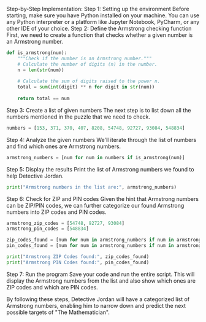 Step-by-Step Implementation:
Step 1: Setting up the environment
Before starting, make sure you have Python installed on your machine. You can use any Python interpreter or a platform like Jupyter Notebook, PyCharm, or any other IDE of your choice.
Step 2: Define the Armstrong checking function
First, we need to create a function that checks whether a given number is an Armstrong number.
```python
def is_armstrong(num):
    """Check if the number is an Armstrong number."""
    # Calculate the number of digits (n) in the number.
    n = len(str(num))
    
    # Calculate the sum of digits raised to the power n.
    total = sum(int(digit) ** n for digit in str(num))
    
    return total == num
```

Step 3: Create a list of given numbers
The next step is to list down all the numbers mentioned in the puzzle that we need to check.
```python
numbers = [153, 371, 370, 407, 8208, 54748, 92727, 93084, 548834]
```

Step 4: Analyze the given numbers
We'll iterate through the list of numbers and find which ones are Armstrong numbers.
```python
armstrong_numbers = [num for num in numbers if is_armstrong(num)]
```

Step 5: Display the results
Print the list of Armstrong numbers we found to help Detective Jordan.
```python
print("Armstrong numbers in the list are:", armstrong_numbers)
```

Step 6: Check for ZIP and PIN codes
Given the hint that Armstrong numbers can be ZIP/PIN codes, we can further categorize our found Armstrong numbers into ZIP codes and PIN codes.
```python
armstrong_zip_codes = [54748, 92727, 93084]
armstrong_pin_codes = [548834]

zip_codes_found = [num for num in armstrong_numbers if num in armstrong_zip_codes]
pin_codes_found = [num for num in armstrong_numbers if num in armstrong_pin_codes]

print("Armstrong ZIP Codes found:", zip_codes_found)
print("Armstrong PIN Codes found:", pin_codes_found)
```

Step 7: Run the program
Save your code and run the entire script. This will display the Armstrong numbers from the list and also show which ones are ZIP codes and which are PIN codes.

By following these steps, Detective Jordan will have a categorized list of Armstrong numbers, enabling him to narrow down and predict the next possible targets of "The Mathematician".
